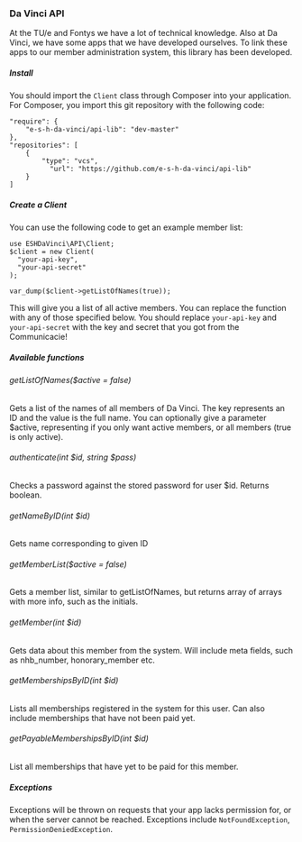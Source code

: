 ### Da Vinci API
At the TU/e and Fontys we have a lot of technical knowledge. Also at Da Vinci, we have some apps that we have developed ourselves. To link these apps to our member administration system, this library has been developed.

##### Install
You should import the `Client` class through Composer into your application. For Composer, you import this git repository with the following code:

```
"require": {
	"e-s-h-da-vinci/api-lib": "dev-master"
},
"repositories": [
    {
        "type": "vcs",
    	  "url": "https://github.com/e-s-h-da-vinci/api-lib"
	}
]
```

##### Create a Client
You can use the following code to get an example member list:

```
use ESHDaVinci\API\Client;
$client = new Client(
  "your-api-key",
  "your-api-secret"
);

var_dump($client->getListOfNames(true));
```

This will give you a list of all active members. You can replace the function with any of those specified below.
You should replace `your-api-key` and `your-api-secret` with the key and secret that you got from the Communicacie!


##### Available functions
###### getListOfNames($active = false)
Gets a list of the names of all members of Da Vinci. The key represents an ID and the value is the full name. You can optionally give a parameter $active, representing if you only want active members, or all members (true is only active).

###### authenticate(int $id, string $pass)
Checks a password against the stored password for user $id. Returns boolean.

###### getNameByID(int $id)
Gets name corresponding to given ID

###### getMemberList($active = false)
Gets a member list, similar to getListOfNames, but returns array of arrays with more info, such as the initials.

###### getMember(int $id)
Gets data about this member from the system. Will include meta fields, such as nhb_number, honorary_member etc.

###### getMembershipsByID(int $id)
Lists all memberships registered in the system for this user. Can also include memberships that have not been paid yet.

###### getPayableMembershipsByID(int $id)
List all memberships that have yet to be paid for this member.


##### Exceptions
Exceptions will be thrown on requests that your app lacks permission for, or when the server cannot be reached. Exceptions include `NotFoundException`, `PermissionDeniedException`.
